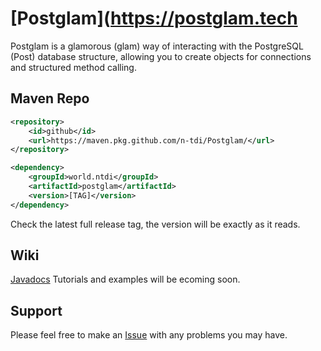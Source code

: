 # [Postglam](https://postglam.tech
Postglam is a glamorous (glam) way of interacting with the PostgreSQL (Post) database structure, allowing you to create objects for connections and structured method calling.

## Maven Repo
```xml
<repository>
    <id>github</id>
    <url>https://maven.pkg.github.com/n-tdi/Postglam/</url>
</repository>
```

```xml
<dependency>
    <groupId>world.ntdi</groupId>
    <artifactId>postglam</artifactId>
    <version>[TAG]</version>
</dependency>
```
Check the latest full release tag, the version will be exactly as it reads.

## Wiki
[Javadocs](https://docs.postglam.tech)
Tutorials and examples will be ecoming soon.

## Support
Please feel free to make an [Issue](https://github.com/n-tdi/Postglam/issues) with any problems you may have.
